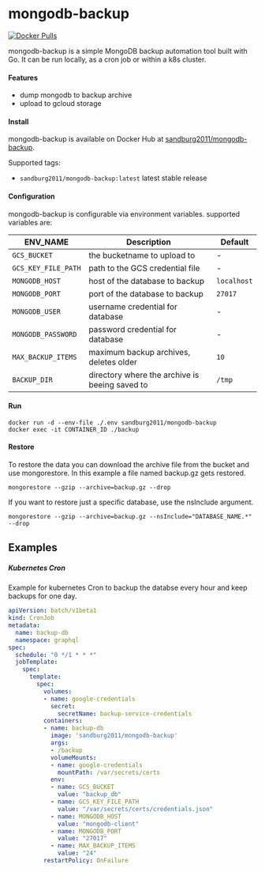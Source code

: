 # mongodb-backup

[![Docker Pulls](https://img.shields.io/docker/pulls/sandburg2011/mongodb-backup)](https://hub.docker.com/r/sandburg2011/mongodb-backup)

mongodb-backup is a simple MongoDB backup automation tool built with Go.
It can be run locally, as a cron job or within a k8s cluster.

#### Features

* dump mongodb to backup archive
* upload to gcloud storage

#### Install

mongodb-backup is available on Docker Hub at [sandburg2011/mongodb-backup](https://hub.docker.com/r/sandburg2011/mongodb-backup).

Supported tags:

* `sandburg2011/mongodb-backup:latest` latest stable release

#### Configuration

mongodb-backup is configurable via environment variables.
supported variables are:

 ENV_NAME| Description | Default
---------|-------------|----------
`GCS_BUCKET` | the bucketname to upload to | -
`GCS_KEY_FILE_PATH` | path to the GCS credential file | -
`MONGODB_HOST` | host of the database to backup | `localhost`
`MONGODB_PORT` | port of the database to backup | `27017`
`MONGODB_USER` | username credential for database | -
`MONGODB_PASSWORD` | password credential for database | -
`MAX_BACKUP_ITEMS` | maximum backup archives, deletes older | `10`
`BACKUP_DIR` | directory where the archive is beeing saved to | `/tmp`

#### Run

    docker run -d --env-file ./.env sandburg2011/mongodb-backup
    docker exec -it CONTAINER_ID ./backup

#### Restore

To restore the data you can download the archive file from the bucket and use mongorestore. In this example a file named backup.gz gets restored.

    mongorestore --gzip --archive=backup.gz --drop

If you want to restore just a specific database, use the nsInclude argument.

    mongorestore --gzip --archive=backup.gz --nsInclude="DATABASE_NAME.*" --drop

## Examples

##### Kubernetes Cron

Example for kubernetes Cron to backup the databse every hour and keep backups for one day.

```yaml
apiVersion: batch/v1beta1
kind: CronJob
metadata:
  name: backup-db
  namespace: graphql
spec:
  schedule: "0 */1 * * *"
  jobTemplate:
    spec:
      template:
        spec:
          volumes:
          - name: google-credentials
            secret:
              secretName: backup-service-credentials
          containers:
          - name: backup-db
            image: 'sandburg2011/mongodb-backup'
            args:
            - /backup
            volumeMounts:
            - name: google-credentials
              mountPath: /var/secrets/certs
            env:
            - name: GCS_BUCKET
              value: "backup_db"
            - name: GCS_KEY_FILE_PATH
              value: "/var/secrets/certs/credentials.json"
            - name: MONGODB_HOST
              value: "mongodb-client"
            - name: MONGODB_PORT
              value: "27017"
            - name: MAX_BACKUP_ITEMS
              value: "24"
          restartPolicy: OnFailure
```